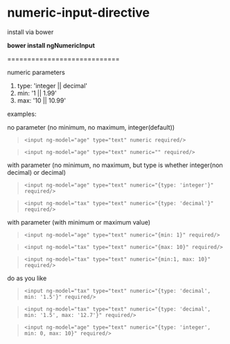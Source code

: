 # numeric-input-directive

install via bower

**bower install ngNumericInput**

============================

numeric parameters

1. type: 'integer || decimal'
2. min: '1 || 1.99'
3. max: '10 || 10.99'

examples:

no parameter (no minimum, no maximum, integer(default))
>`<input ng-model="age" type="text" numeric required/>`

>`<input ng-model="age" type="text" numeric="" required/>`
>

with parameter (no minimum, no maximum, but type is whether integer(non decimal) or decimal)
>`<input ng-model="age" type="text" numeric="{type: 'integer'}" required/>`

>`<input ng-model="tax" type="text" numeric="{type: 'decimal'}" required/>`
>

with parameter (with minimum or maximum value)
>`<input ng-model="age" type="text" numeric="{min: 1}" required/>`

>`<input ng-model="tax" type="text" numeric="{max: 10}" required/>`

>`<input ng-model="tax" type="text" numeric="{min:1, max: 10}" required/>`
>

do as you like
>`<input ng-model="tax" type="text" numeric="{type: 'decimal', min: '1.5'}" required/>`

>`<input ng-model="tax" type="text" numeric="{type: 'decimal', min: '1.5', max: '12.7'}" required/>`

>`<input ng-model="age" type="text" numeric="{type: 'integer', min: 0, max: 10}" required/>`
>
